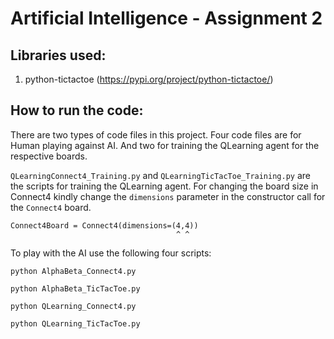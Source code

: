 # Artificial Intelligence - Assignment 2

## Libraries used:

1. python-tictactoe (https://pypi.org/project/python-tictactoe/)

## How to run the code:

There are two types of code files in this project. Four code files are for Human playing against AI. And two for training the QLearning agent for the respective boards.

`QLearningConnect4_Training.py` and `QLearningTicTacToe_Training.py` are the scripts for training the QLearning agent. For changing the board size in Connect4 kindly change the `dimensions` parameter in the constructor call for the `Connect4` board.

```
Connect4Board = Connect4(dimensions=(4,4))
                                     ^ ^
```

To play with the AI use the following four scripts:

`python AlphaBeta_Connect4.py`

`python AlphaBeta_TicTacToe.py`

`python QLearning_Connect4.py`

`python QLearning_TicTacToe.py`

